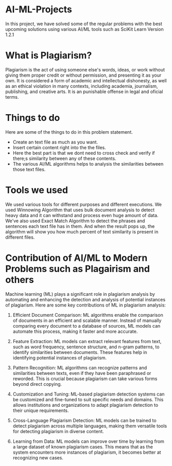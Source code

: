 # AI-ML-Projects
In this project, we have solved some of the regular problems with the best upcoming solutions using various AI/ML tools such as SciKit Learn Version 1.2.1
# What is Plagiarism?
Plagiarism is the act of using someone else's words, ideas, or work without giving them proper credit or without permission, and presenting it as your own. It is considered a form of academic and intellectual dishonesty, as well as an ethical violation in many contexts, including academia, journalism, publishing, and creative arts. It is an punishable offense in legal and oficial terms.
# Things to do
Here are some of the things to do in this problem statement.
* Create an text file as much as you want.
* Insert certain content right into the the files.
* Here the best part is that we dont need to cross check and verify if there;s similarity between any of these contents.
* The various AI/ML algorithms helps to analysis the similarities between those text files.
# Tools we used 
We used various tools for different purposes and different executions. We used Winnowing Algorithm that uses bulk document analysis to detect heavy data and it can withstand and process even huge amount of data. 
We've also used Exact Match Algorithm to detect the phrases and sentences each text file has in them.
And when the result pops up, the algorithm will show you how much percent of text similarity is present in different files. 
# Contribution of AI/ML to Modern Problems such as Plagairism and others
Machine learning (ML) plays a significant role in plagiarism analysis by automating and enhancing the detection and analysis of potential instances of plagiarism. Here are some key contributions of ML in plagiarism analysis:

   1. Efficient Document Comparison: ML algorithms enable the comparison of documents in an efficient and scalable manner. Instead of manually comparing every document to a database of sources, ML models can automate this process, making it faster and more accurate.

   2. Feature Extraction: ML models can extract relevant features from text, such as word frequency, sentence structure, and n-gram patterns, to identify similarities between documents. These features help in identifying potential instances of plagiarism.

   3. Pattern Recognition: ML algorithms can recognize patterns and similarities between texts, even if they have been paraphrased or reworded. This is crucial because plagiarism can take various forms beyond direct copying.

  4. Customization and Tuning: ML-based plagiarism detection systems can be customized and fine-tuned to suit specific needs and domains. This allows institutions and organizations to adapt plagiarism detection to their unique requirements.

  5.  Cross-Language Plagiarism Detection: ML models can be trained to detect plagiarism across multiple languages, making them versatile tools for detecting plagiarism in diverse content.

  6. Learning from Data: ML models can improve over time by learning from a large dataset of known plagiarism cases. This means that as the system encounters more instances of plagiarism, it becomes better at recognizing new cases.
